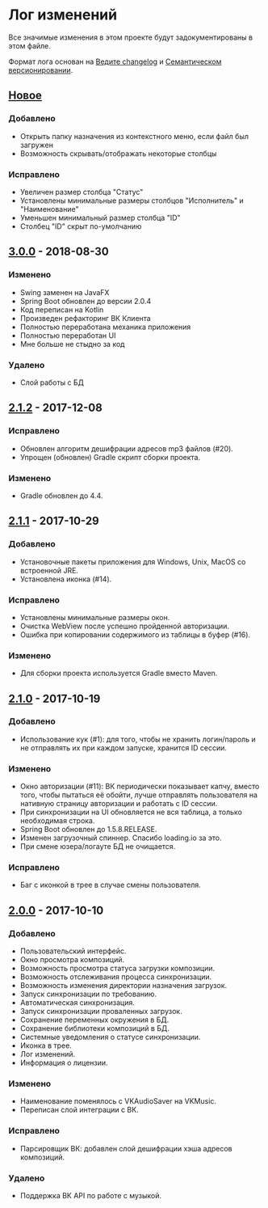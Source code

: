 # Лог изменений
Все значимые изменения в этом проекте будут задокументированы в этом файле.

Формат лога основан на [Ведите changelog](http://keepachangelog.com/ru/1.0.0/)
и [Семантическом версионировании](http://semver.org/lang/ru/spec/v2.0.0.html).

## [Новое]
### Добавлено
- Открыть папку назначения из контекстного меню, если файл был загружен
- Возможность скрывать/отображать некоторые столбцы

### Исправлено
- Увеличен размер столбца "Статус"
- Установлены минимальные размеры столбцов "Исполнитель" и "Наименование"
- Уменьшен минимальный размер столбца "ID"
- Столбец "ID" скрыт по-умолчанию

## [3.0.0] - 2018-08-30
### Изменено
- Swing заменен на JavaFX
- Spring Boot обновлен до версии 2.0.4
- Код переписан на Kotlin
- Произведен рефакторинг ВК Клиента
- Полностью переработана механика приложения
- Полностью переработан UI
- Мне больше не стыдно за код

### Удалено
- Слой работы с БД

## [2.1.2] - 2017-12-08
### Исправлено
- Обновлен алгоритм дешифрации адресов mp3 файлов (#20).
- Упрощен (обновлен) Gradle скрипт сборки проекта.

### Изменено
- Gradle обновлен до 4.4.

## [2.1.1] - 2017-10-29
### Добавлено
- Установочные пакеты приложения для Windows, Unix, MacOS со встроенной JRE.
- Установлена иконка (#14). 

### Исправлено
- Установлены минимальные размеры окон.
- Очистка WebView после успешно пройденной авторизации.
- Ошибка при копировании содержимого из таблицы в буфер (#16).

### Изменено
- Для сборки проекта используется Gradle вместо Maven.


## [2.1.0] - 2017-10-19
### Добавлено
- Использование кук (#1): для того, чтобы не хранить логин/пароль и не отправлять их при каждом запуске, 
хранится ID сессии. 

### Изменено
- Окно авторизации (#11): ВК периодически показывает капчу, вместо того, чтобы пытаться её обойти,
лучше отправлять пользователя на нативную страницу авторизации и работать с ID сессии.
- При синхронизации на UI обновляется не вся таблица, а только необходимая строка.
- Spring Boot обновлен до 1.5.8.RELEASE.
- Изменен загрузочный спиннер. Спасибо loading.io за это.
- При смене юзера/логауте БД не очищается.

### Исправлено
- Баг с иконкой в трее в случае смены пользователя.


## [2.0.0] - 2017-10-10
### Добавлено
- Пользовательский интерфейс.
- Окно просмотра композиций.
- Возможность просмотра статуса загрузки композиции.
- Возможность отслеживания процесса синхронизации.
- Возможность изменения директории назначения загрузок.
- Запуск синхронизации по требованию.
- Автоматическая синхронизация.
- Запуск синхронизации проваленных загрузок.
- Сохранение переменных окружения в БД.
- Сохранение библиотеки композиций в БД.
- Системные уведомления о статусе синхронизации.
- Иконка в трее.
- Лог изменений.
- Информация о лицензии.

### Изменено
- Наименование поменялось с VKAudioSaver на VKMusic.
- Переписан слой интеграции с ВК.

### Исправлено
- Парсировщик ВК: добавлен слой дешифрации хэша адресов композиций.

### Удалено
- Поддержка ВК API по работе с музыкой.


[Новое]: https://github.com/ruslanys/vkmusic/compare/HEAD...3.x.x.JAVAFX
[3.0.0]: https://github.com/ruslanys/vkmusic/compare/v2.1.2...v3.0.0
[2.1.2]: https://github.com/ruslanys/vkmusic/compare/v2.1.1...v2.1.2
[2.1.1]: https://github.com/ruslanys/vkmusic/compare/v2.1.0...v2.1.1
[2.1.0]: https://github.com/ruslanys/vkmusic/compare/v2.0.0...v2.1.0
[2.0.0]: https://github.com/ruslanys/vkmusic/compare/e04e606...v2.0.0
